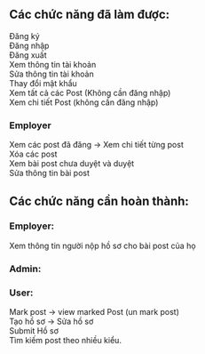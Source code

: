 <h2>Các chức năng đã làm được:</h2>
Đăng ký <br>
Đăng nhập <br>
Đăng xuất <br>
Xem thông tin tài khoản <br> 
Sửa thông tin tài khoản <br>
Thay đổi mật khẩu<br>
Xem tất cả các Post (Không cần đăng nhập)<br>
Xem chi tiết Post (không cần đăng nhập)<br>
<h3>Employer</h3>
Xem các post đã đăng -> Xem chi tiết từng post<br>
Xóa các post<br>
Xem bài post chưa duyệt và duyệt <br>  
Sửa thông tin bài post <br>
<h2>Các chức năng cần hoàn thành:</h2>
<h3>Employer:</h3>
Xem thông tin người nộp hồ sơ cho bài post của họ<br>
<h3>Admin: </h3>
<h3>User: </h3>
Mark post -> view marked Post (un mark post)<br>
Tạo hồ sơ -> Sửa hồ sơ<br>
Submit Hồ sơ <br>
Tìm kiếm post theo nhiều kiểu.<br>

